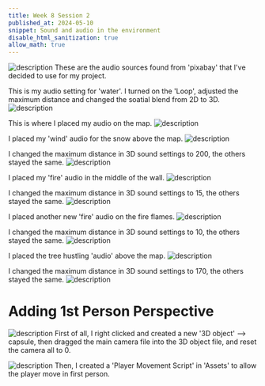 ```yaml
---
title: Week 8 Session 2
published_at: 2024-05-10
snippet: Sound and audio in the environment
disable_html_sanitization: true
allow_math: true
---
```

![description](/static/W8S2/audio.png)
These are the audio sources found from 'pixabay' that I've decided to use for my project. 

This is my audio setting for 'water'. I turned on the 'Loop', adjusted the maximum distance and changed the soatial blend from 2D to 3D. 
![description](/static/W8S2/water.png)

This is where I placed my audio on the map. 
![description](/static/W8S2/watersound.png)

I placed my 'wind' audio for the snow above the map. 
![description](/static/W8S2/snowaudio.png)

I changed the maximum distance in 3D sound settings to 200, the others stayed the same. 
![description](/static/W8S2/snowsetting.png)

I placed my 'fire' audio in the middle of the wall. 
![description](/static/W8S2/firewallaudio.png)

I changed the maximum distance in 3D sound settings to 15, the others stayed the same. 
![description](/static/W8S2/firewallsetting.png)

I placed another new 'fire' audio on the fire flames. 
![description](/static/W8S2/fireaudio.png)

I changed the maximum distance in 3D sound settings to 10, the others stayed the same.
![description](/static/W8S2/firesetting.png)
 
I placed the tree hustling 'audio' above the map. 
![description](/static/W8S2/treesaudio.png)

I changed the maximum distance in 3D sound settings to 170, the others stayed the same.
![description](/static/W8S2/treessetting.png)

# Adding 1st Person Perspective
![description](/static/W8S2/One.png)
First of all, I right clicked and created a new '3D object' --> capsule, then dragged the main camera file into the 3D object file, and reset the camera all to 0. 

![description](/static/W8S2/movement.png)
Then, I created a 'Player Movement Script' in 'Assets' to allow the player move in first person. 